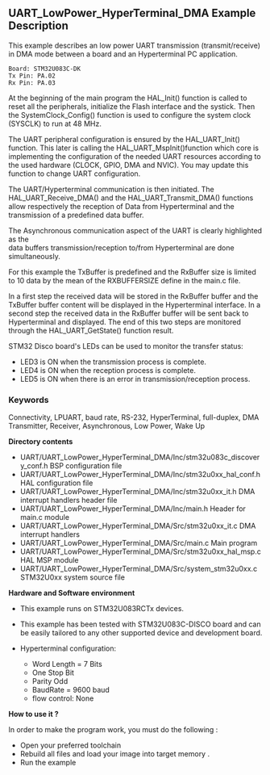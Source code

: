 ## <b>UART_LowPower_HyperTerminal_DMA Example Description</b>

This example describes an low power UART transmission (transmit/receive) in DMA mode
between a board and an Hyperterminal PC application.

    Board: STM32U083C-DK
    Tx Pin: PA.02 
    Rx Pin: PA.03 

At the beginning of the main program the HAL_Init() function is called to reset 
all the peripherals, initialize the Flash interface and the systick.
Then the SystemClock_Config() function is used to configure the system
clock (SYSCLK) to run at 48 MHz.

The UART peripheral configuration is ensured by the HAL_UART_Init() function.
This later is calling the HAL_UART_MspInit()function which core is implementing
the configuration of the needed UART resources according to the used hardware (CLOCK, 
GPIO, DMA and NVIC). You may update this function to change UART configuration.

The UART/Hyperterminal communication is then initiated.
The HAL_UART_Receive_DMA() and the HAL_UART_Transmit_DMA() functions allow respectively 
the reception of Data from Hyperterminal and the transmission of a predefined data 
buffer.

The Asynchronous communication aspect of the UART is clearly highlighted as the  
data buffers transmission/reception to/from Hyperterminal are done simultaneously.

For this example the TxBuffer is predefined and the RxBuffer size is limited to 
10 data by the mean of the RXBUFFERSIZE define in the main.c file.

In a first step the received data will be stored in the RxBuffer buffer and the 
TxBuffer buffer content will be displayed in the Hyperterminal interface.
In a second step the received data in the RxBuffer buffer will be sent back to 
Hyperterminal and displayed.
The end of this two steps are monitored through the HAL_UART_GetState() function
result.

STM32 Disco board's LEDs can be used to monitor the transfer status:

 - LED3 is ON when the transmission process is complete.
 - LED4 is ON when the reception process is complete.
 - LED5 is ON when there is an error in transmission/reception process.  

### <b>Keywords</b>

Connectivity, LPUART, baud rate, RS-232, HyperTerminal, full-duplex, DMA
Transmitter, Receiver, Asynchronous, Low Power, Wake Up

<b>Directory contents</b> 

  - UART/UART_LowPower_HyperTerminal_DMA/Inc/stm32u083c_discovery_conf.h BSP configuration file
  - UART/UART_LowPower_HyperTerminal_DMA/Inc/stm32u0xx_hal_conf.h        HAL configuration file
  - UART/UART_LowPower_HyperTerminal_DMA/Inc/stm32u0xx_it.h              DMA interrupt handlers header file
  - UART/UART_LowPower_HyperTerminal_DMA/Inc/main.h                      Header for main.c module  
  - UART/UART_LowPower_HyperTerminal_DMA/Src/stm32u0xx_it.c              DMA interrupt handlers
  - UART/UART_LowPower_HyperTerminal_DMA/Src/main.c                      Main program
  - UART/UART_LowPower_HyperTerminal_DMA/Src/stm32u0xx_hal_msp.c         HAL MSP module
  - UART/UART_LowPower_HyperTerminal_DMA/Src/system_stm32u0xx.c          STM32U0xx system source file


<b>Hardware and Software environment</b>

  - This example runs on STM32U083RCTx devices.
    
  - This example has been tested with STM32U083C-DISCO board and can be
    easily tailored to any other supported device and development board.    

  - Hyperterminal configuration:

    - Word Length = 7 Bits
    - One Stop Bit
    - Parity Odd
    - BaudRate = 9600 baud
    - flow control: None 


<b>How to use it ?</b>

In order to make the program work, you must do the following :

 - Open your preferred toolchain 
 - Rebuild all files and load your image into target memory .
 - Run the example 
